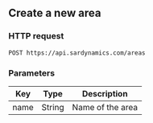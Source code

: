 ## Create a new area

### HTTP request

`POST https://api.sardynamics.com/areas`

### Parameters

| Key  | Type   | Description      |
| ---- | ------ | ---------------- |
| name | String | Name of the area |
